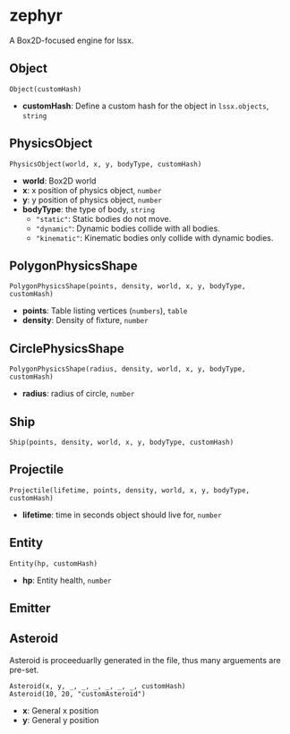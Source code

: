 # zephyr
A Box2D-focused engine for lssx.

## Object
```moon
Object(customHash)
```
* __customHash__: Define a custom hash for the object in `lssx.objects`, `string`

## PhysicsObject
```moon
PhysicsObject(world, x, y, bodyType, customHash)
```
* __world__: Box2D world
* __x__: x position of physics object, `number`
* __y__: y position of physics object, `number`
* __bodyType__: the type of body, `string`
  - `"static"`: Static bodies do not move.
  - `"dynamic"`: Dynamic bodies collide with all bodies.
  - `"kinematic"`: Kinematic bodies only collide with dynamic bodies.

## PolygonPhysicsShape
```moon
PolygonPhysicsShape(points, density, world, x, y, bodyType, customHash)
```
* __points__: Table listing vertices (`numbers`), `table`
* __density__: Density of fixture, `number`

## CirclePhysicsShape
```moon
PolygonPhysicsShape(radius, density, world, x, y, bodyType, customHash)
```
* __radius__: radius of circle, `number`

## Ship
```moon
Ship(points, density, world, x, y, bodyType, customHash)
```

## Projectile
```moon
Projectile(lifetime, points, density, world, x, y, bodyType, customHash)
```
* __lifetime__: time in seconds object should live for, `number`

## Entity
```moon
Entity(hp, customHash)
```
* __hp__: Entity health, `number`

## Emitter

## Asteroid
Asteroid is proceeduarlly generated in the file, thus many arguements are pre-set.
```moon
Asteroid(x, y, _, _, _, _, _, _, customHash)
Asteroid(10, 20, "customAsteroid")
```
* __x__: General x position
* __y__: General y position